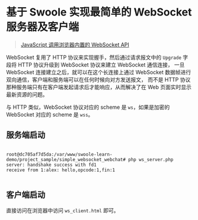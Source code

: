 # 基于 Swoole 实现最简单的 WebSocket 服务器及客户端 

> [JavaScript 调用浏览器内置的 WebSocket API](https://developer.mozilla.org/zh-CN/docs/Web/API/WebSockets_API)

WebSocket 复用了 HTTP 协议来实现握手，然后通过请求报文中的 `Upgrade` 字段将 HTTP 协议升级到 WebSocket 协议来建立 WebSocket 通信连接，
一旦 WebSocket 连接建立之后，就可以在这个长连接上通过 WebSocket 数据帧进行双向通信，客户端和服务端可以在任何时候向对方发送报文，
而不是 HTTP 协议那种服务端只有在客户端发起请求后才能响应，从而解决了在 Web 页面实时显示最新资源的问题。

与 HTTP 类似，WebSocket 协议对应的 scheme 是 `ws`，如果是加密的 WebSocket 对应的 scheme 是 `wss`。

## 服务端启动

```shell

root@dc705af7d5da:/var/www/swoole-learn-demo/project_sample/simple_websocket_webchat# php ws_server.php
server: handshake success with fd1
receive from 1:alex: hello,opcode:1,fin:1


```

## 客户端启动

直接访问在浏览器中访问 `ws_client.html` 即可。
